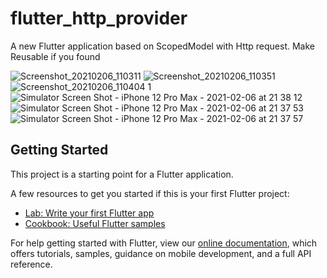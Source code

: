 # flutter_http_provider
A new Flutter application based on ScopedModel with Http request.
Make Reusable if you found

![Screenshot_20210206_110311](https://user-images.githubusercontent.com/33365906/107110163-b4db6a80-686b-11eb-9014-1fe47fc54135.jpg)
![Screenshot_20210206_110351](https://user-images.githubusercontent.com/33365906/107110169-bc027880-686b-11eb-9ca8-6837e44b6d5f.jpg)
![Screenshot_20210206_110404 1](https://user-images.githubusercontent.com/33365906/107110109-3f6f9a00-686b-11eb-8a9d-01639c8eeb9f.jpg)
![Simulator Screen Shot - iPhone 12 Pro Max - 2021-02-06 at 21 38 12](https://user-images.githubusercontent.com/33365906/107123503-eaac3d80-68c3-11eb-8d32-11dbc7ee2b4a.png)
![Simulator Screen Shot - iPhone 12 Pro Max - 2021-02-06 at 21 37 53](https://user-images.githubusercontent.com/33365906/107123513-f8fa5980-68c3-11eb-83bc-3747c5b23808.png)
![Simulator Screen Shot - iPhone 12 Pro Max - 2021-02-06 at 21 37 57](https://user-images.githubusercontent.com/33365906/107123530-01eb2b00-68c4-11eb-89a8-c706bf749738.png)


## Getting Started

This project is a starting point for a Flutter application.

A few resources to get you started if this is your first Flutter project:

- [Lab: Write your first Flutter app](https://flutter.dev/docs/get-started/codelab)
- [Cookbook: Useful Flutter samples](https://flutter.dev/docs/cookbook)

For help getting started with Flutter, view our
[online documentation](https://flutter.dev/docs), which offers tutorials,
samples, guidance on mobile development, and a full API reference.
